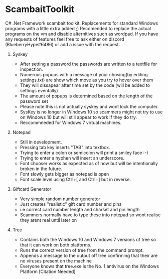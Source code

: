 # ScambaitToolkit
C# .Net Framework scambait toolkit. Replacements for standard Windows programs with a little extra added ;)
Recomended to replace the actual programs on the vm and disable alternitives such as wordpad. If you have any requests of features feel free to ask either on discord (BlueberryHype#6486) or add a issue with the request.

1. Syskey
   * After setting a password the passwords are written to a textfile for inspection.
   * Numerous popups with a message of your chosing(by editing settings.txt) are show which move as you try to hover over them
   * They will dissapear after time set by the code (will be added to settings eventally)
   * The amount of popups is determined based on the length of the password set
   * Please note this is not actually syskey and wont lock the computer.
   * SysKey is no longer in Windows 10 so scammers might not try to use on Windows 10 but will still appear to work if they do try.
   * Reccommneded for Windows 7 virtual machines.
  
1. Notepad
   * Still in development.
   * Pressing tab key inserts "TAB" into textbox.
   * Trying to enter a colon or semicolon will print a smiley face :-)
   * Trying to enter a hyphen will insert an underscore.
   * Font chooser works as expected as of now but will be intentionally broken in the future.
   * Font slowly gets bigger as notepad is open
   * Font scale level using Ctrl+[ and Ctrl+] but in reverse.
   
1. Giftcard Generator
   * Very simple random number generator
   * Just creates "realistic" gift card number and pins
   * i.e correct card number length and charset and pin length
   * Scammers normally have to type these into notepad so wont realise they arent real until later on
   
1. Tree
   * Contains both the Windows 10 and Windows 7 versions of tree so that it can work on both platforms.
   * Runs the correct version of tree from the command prompt.
   * Appends a message to the output off tree confirming that their are no viruses present on the machine
   * Everyone knows that tree.exe is the No. 1 antivirus on the Windows Platform [Citation Needed]

